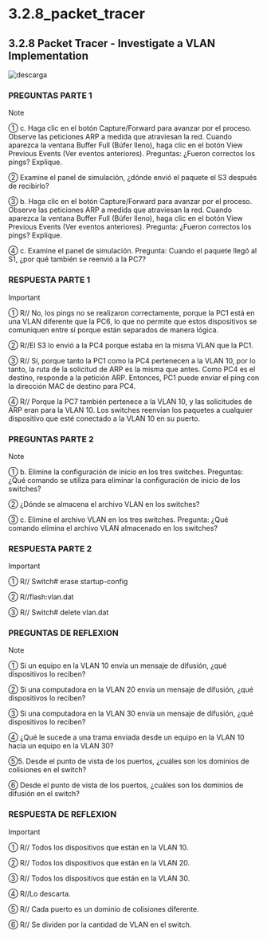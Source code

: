 # 3.2.8_packet_tracer

## 3.2.8 Packet Tracer - Investigate a VLAN Implementation
![descarga](https://github.com/BRAYANGRANADOS/3.1.4_packet_tracer/assets/97776616/f6c3775a-7182-4223-b129-d2ffc1650301)

### PREGUNTAS PARTE 1

> [!NOTE]
> &#9312; c.	Haga clic en el botón Capture/Forward para avanzar por el proceso. Observe las peticiones ARP a medida que atraviesan la red. Cuando aparezca la ventana Buffer Full (Búfer lleno), haga clic en el botón View Previous Events (Ver eventos anteriores).
Preguntas:
¿Fueron correctos los pings? Explique.
> 
> &#9313; Examine el panel de simulación, ¿dónde envió el paquete el S3 después de recibirlo?
>
>  &#9314; b.	Haga clic en el botón Capture/Forward para avanzar por el proceso. Observe las peticiones ARP a medida que atraviesan la red. Cuando aparezca la ventana Buffer Full (Búfer lleno), haga clic en el botón View Previous Events (Ver eventos anteriores).
Pregunta:
¿Fueron correctos los pings? Explique.
>
>  &#9315; c.	Examine el panel de simulación.
Pregunta:
Cuando el paquete llegó al S1, ¿por qué también se reenvió a la PC7?
> 

### RESPUESTA PARTE 1
> [!IMPORTANT]
> &#9312; R// No, los pings no se realizaron correctamente, porque la PC1 está en una VLAN diferente que la PC6, lo que no permite que estos dispositivos se comuniquen entre sí porque están separados de manera lógica.
> 
> &#9313; R//El S3 lo envió a la PC4 porque estaba en la misma VLAN que la PC1.
>
> &#9314; R// Sí, porque tanto la PC1 como la PC4 pertenecen a la VLAN 10, por lo tanto, la ruta de la solicitud de ARP es la misma que antes. Como PC4 es el destino, responde a la petición ARP. Entonces, PC1 puede enviar el ping con la dirección MAC de destino para PC4.
>
> &#9315; R// Porque la PC7 también pertenece a la VLAN 10, y las solicitudes de ARP eran para la VLAN 10. Los switches reenvían los paquetes a cualquier dispositivo que esté conectado a la VLAN 10 en su puerto.
>

### PREGUNTAS PARTE 2
> [!NOTE]
> &#9312; b.	Elimine la configuración de inicio en los tres switches.
Preguntas:
¿Qué comando se utiliza para eliminar la configuración de inicio de los switches?
> 
> &#9313; ¿Dónde se almacena el archivo VLAN en los switches?
>
>  &#9314; c.	Elimine el archivo VLAN en los tres switches.
Pregunta:
¿Qué comando elimina el archivo VLAN almacenado en los switches?
>
### RESPUESTA PARTE 2
> [!IMPORTANT]
> &#9312; R// Switch# erase startup-config
> 
> &#9313; R//flash:vlan.dat
> 
> &#9314; R// Switch# delete vlan.dat
>
### PREGUNTAS DE REFLEXION
> [!NOTE]
> &#9312;	Si un equipo en la VLAN 10 envía un mensaje de difusión, ¿qué dispositivos lo reciben?
>
> &#9313; Si una computadora en la VLAN 20 envía un mensaje de difusión, ¿qué dispositivos lo reciben?
>
> &#9314; Si una computadora en la VLAN 30 envía un mensaje de difusión, ¿qué dispositivos lo reciben?
>
> &#9315; ¿Qué le sucede a una trama enviada desde un equipo en la VLAN 10 hacia un equipo en la VLAN 30?
>
> &#9316;5.	Desde el punto de vista de los puertos, ¿cuáles son los dominios de colisiones en el switch?
>
> &#9317; Desde el punto de vista de los puertos, ¿cuáles son los dominios de difusión en el switch?
>
### RESPUESTA DE REFLEXION
> [!IMPORTANT]
> &#9312; R// Todos los dispositivos que están en la VLAN 10.
> 
> &#9313; R// Todos los dispositivos que están en la VLAN 20.
>
> &#9314; R// Todos los dispositivos que están en la VLAN 30.
>
> &#9315; R//Lo descarta.
>
> &#9316; R// Cada puerto es un dominio de colisiones diferente.
>
> &#9317; R// Se dividen por la cantidad de VLAN en el switch.
>
